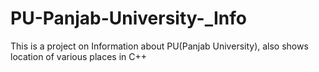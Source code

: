 # PU-Panjab-University-_Info
This is a project on Information about PU(Panjab University), also shows location of various places in C++
